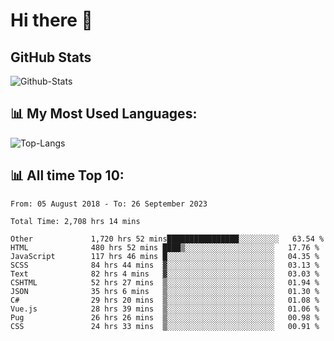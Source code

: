 # Hi there 👋

## GitHub Stats
![Github-Stats](https://github-readme-stats-sigma-five.vercel.app/api?username=ltorson&show_icons=true&theme=radical&count_private=true)

## 📊 My Most Used Languages:
![Top-Langs](https://github-readme-stats-sigma-five.vercel.app/api/top-langs/?username=LTorson&layout=compact&langs_count=10)

## 📊 All time Top 10:
<!--START_SECTION:waka-->

```text
From: 05 August 2018 - To: 26 September 2023

Total Time: 2,708 hrs 14 mins

Other             1,720 hrs 52 mins████████████████░░░░░░░░░   63.54 %
HTML              480 hrs 52 mins ████▒░░░░░░░░░░░░░░░░░░░░   17.76 %
JavaScript        117 hrs 46 mins █░░░░░░░░░░░░░░░░░░░░░░░░   04.35 %
SCSS              84 hrs 44 mins  ▓░░░░░░░░░░░░░░░░░░░░░░░░   03.13 %
Text              82 hrs 4 mins   ▓░░░░░░░░░░░░░░░░░░░░░░░░   03.03 %
CSHTML            52 hrs 27 mins  ▒░░░░░░░░░░░░░░░░░░░░░░░░   01.94 %
JSON              35 hrs 6 mins   ▒░░░░░░░░░░░░░░░░░░░░░░░░   01.30 %
C#                29 hrs 20 mins  ▒░░░░░░░░░░░░░░░░░░░░░░░░   01.08 %
Vue.js            28 hrs 39 mins  ▒░░░░░░░░░░░░░░░░░░░░░░░░   01.06 %
Pug               26 hrs 26 mins  ▒░░░░░░░░░░░░░░░░░░░░░░░░   00.98 %
CSS               24 hrs 33 mins  ▒░░░░░░░░░░░░░░░░░░░░░░░░   00.91 %
```

<!--END_SECTION:waka-->
